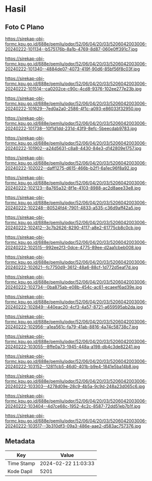 # Hasil

## Foto C Plano

https://sirekap-obj-formc.kpu.go.id/688e/pemilu/pdpr/52/06/04/20/03/5206042003006-20240222-101134--b575176b-8a1b-4769-8d87-060e0ff391c7.jpg

https://sirekap-obj-formc.kpu.go.id/688e/pemilu/pdpr/52/06/04/20/03/5206042003006-20240222-101340--4884de07-4073-419f-90d6-85bf56f8c03f.jpg

https://sirekap-obj-formc.kpu.go.id/688e/pemilu/pdpr/52/06/04/20/03/5206042003006-20240222-101514--ca0202ce-c90c-4cd8-9376-102ee277e23b.jpg

https://sirekap-obj-formc.kpu.go.id/688e/pemilu/pdpr/52/06/04/20/03/5206042003006-20240222-101629--7ed0a2a0-2586-4f1c-a093-e86033f32950.jpg

https://sirekap-obj-formc.kpu.go.id/688e/pemilu/pdpr/52/06/04/20/03/5206042003006-20240222-101738--10f1d1dd-231d-43f9-8efc-5beecdab9783.jpg

https://sirekap-obj-formc.kpu.go.id/688e/pemilu/pdpr/52/06/04/20/03/5206042003006-20240222-101902--a24d5631-c8a8-4430-84e3-d142809e1757.jpg

https://sirekap-obj-formc.kpu.go.id/688e/pemilu/pdpr/52/06/04/20/03/5206042003006-20240222-102022--daff1275-d615-466b-b2f1-6a1ec96f8a92.jpg

https://sirekap-obj-formc.kpu.go.id/688e/pemilu/pdpr/52/06/04/20/03/5206042003006-20240222-102123--8a765a32-8f1e-4103-8988-ac2d8aee33e8.jpg

https://sirekap-obj-formc.kpu.go.id/688e/pemilu/pdpr/52/06/04/20/03/5206042003006-20240222-102248--80524fd4-7901-4833-a535-c36d9aff42a5.jpg

https://sirekap-obj-formc.kpu.go.id/688e/pemilu/pdpr/52/06/04/20/03/5206042003006-20240222-102412--3c7b2626-8290-4117-a8e2-61775cb8c0cb.jpg

https://sirekap-obj-formc.kpu.go.id/688e/pemilu/pdpr/52/06/04/20/03/5206042003006-20240222-102515--992ee2f3-0dce-4775-89ee-d2aa1cbeb008.jpg

https://sirekap-obj-formc.kpu.go.id/688e/pemilu/pdpr/52/06/04/20/03/5206042003006-20240222-102621--fc7750d9-3612-48a6-88cf-1d772d5eaf7d.jpg

https://sirekap-obj-formc.kpu.go.id/688e/pemilu/pdpr/52/06/04/20/03/5206042003006-20240222-102734--0ba875ab-e08b-454c-ac61-ecaeef6ad39e.jpg

https://sirekap-obj-formc.kpu.go.id/688e/pemilu/pdpr/52/06/04/20/03/5206042003006-20240222-102849--440eac20-4cf3-4a57-8721-a659595ab2da.jpg

https://sirekap-obj-formc.kpu.go.id/688e/pemilu/pdpr/52/06/04/20/03/5206042003006-20240222-102956--a1ea561c-fa79-41ab-8816-4a74c58738c7.jpg

https://sirekap-obj-formc.kpu.go.id/688e/pemilu/pdpr/52/06/04/20/03/5206042003006-20240222-103055--8ffe0a73-1945-448a-a198-db4c3de82241.jpg

https://sirekap-obj-formc.kpu.go.id/688e/pemilu/pdpr/52/06/04/20/03/5206042003006-20240222-103152--12811cb5-46d0-401b-b9e4-1841e5ba14b8.jpg

https://sirekap-obj-formc.kpu.go.id/688e/pemilu/pdpr/52/06/04/20/03/5206042003006-20240222-103303--4278d09e-28c9-4b5a-9c9d-248a23d065c6.jpg

https://sirekap-obj-formc.kpu.go.id/688e/pemilu/pdpr/52/06/04/20/03/5206042003006-20240222-103404--4d7ce68c-1952-4c2c-8587-72dd51eb7b1f.jpg

https://sirekap-obj-formc.kpu.go.id/688e/pemilu/pdpr/52/06/04/20/03/5206042003006-20240222-103517--3b310df3-09a3-486e-aae2-d583ac757376.jpg


## Metadata

| Key        | Value               |
| ---------- | ------------------- |
| Time Stamp | 2024-02-22 11:03:33 |
| Kode Dapil | 5201                |




